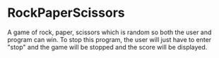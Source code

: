 # RockPaperScissors
 A game of rock, paper, scissors which is random so both the user and program can win. To stop this program, the user will just have to enter "stop" and the game will be stopped and the score will be displayed.
